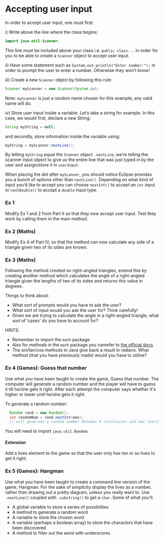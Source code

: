 Accepting user input
===

In order to accept user input, one must first:

i)	Write above the line where the class begins: 
```java
import java.util.Scanner;
```
This line must be included above your class i.e. `public class...` in order for you to be able to create a `Scanner` object to accept user input.

ii)	Have some statement such as `System.out.println("Enter number:");` in order to prompt the user to enter a number. Otherwise they won’t know!

iii)	Create a new `Scanner` object by following this rule: 
```java
Scanner myScanner = new Scanner(System.in); 
```
Note: `myScanner` is just a random name chosen for this example; any valid name will do.

iv)	Store user input inside a variable. Let’s take a string for example. In this case, we would first, declare a new String:
```java
String myString = null;
```
and secondly, store information inside the variable using:
```java
myString = myScanner.nextLine();
```
By letting `myString` equal the `Scanner` object `.nextLine`, we’re telling the scanner input object to give us the entire line that was just typed in by the user and assign/store it in `userInput`.

When placing the dot after `myScanner`, you should notice Eclipse provides you a bunch of options other than `nextLine()`. Depending on what kind of input you’d like to accept you can choose `nextInt()` to accept an `int` input or `nextDouble()` to accept a `double` input type.

### Ex 1
Modify Ex 1 and 2 from Part II so that they now accept user input. Test they work by calling them in the main method.

### Ex 2 (Maths)
Modify Ex 4 of Part IV, so that the method can now calculate any side of a triangle given two of its sides are known. 

### Ex 3 (Maths)
Following the method created on right-angled triangles, extend this by creating another method which calculates the angle of a right-angled triangle given the lengths of two of its sides and returns this value in degrees.

Things to think about:
-	What sort of prompts would you have to ask the user?
-	What sort of input would you ask the user for? Think carefully!
-	Given we are trying to calculate the angle in a right-angled triangle, what sort of ‘cases’ do you have to account for?

HINTS: 
- Remember to import the `math` package
- Also for methods in the `math` package you canrefer to [the official docs](http://docs.oracle.com/javase/7/docs/api/java/lang/Math.html)
- The sin/tan/cos methods in Java give back a result in radians. What method (that you have previously made) would you have to utilise?


### Ex 4 (Games): Guess that number
Use what you have been taught to create the game, Guess that number. The computer will generate a random number and the player will have to guess it till he/she gets it right. After each attempt the computer says whether it's higher or lower until he/she gets it right. 

To generate a random number:

```java
  Random rand = new Random();
  int randomNum = rand.nextInt(max);
  // will generate a random number between 0 (inclusive) and max (exclusive)
```

You will need to import `java.util.Random`.

#### Extension
Add a lives element to the game so that the user only has ten or so lives to get it right.

### Ex 5 (Games): Hangman
Use what you have been taught to create a command line version of the game, Hangman. For the sake of simplicity display the lives as a number, rather than drawing out a pretty diagram, unless you really want to. Use `.nextLine()` coupled with `.substring()` to get a `char`. Some of what you'll:
- A global variable to store a series of possibilites
- A method to generate a random word
- A variable to store the chosen word
- A variable (perhaps a boolean array) to store the characters that have been discovered
- A method to filter out the word with underscores

